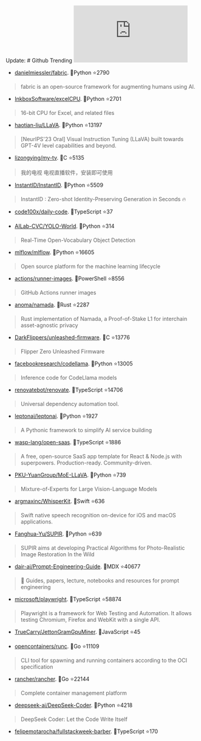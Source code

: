 Update: # Github Trending 
 ![daily-bing](https://api.isoyu.com/bing_images.php) 
 - [danielmiessler/fabric](https://github.com/danielmiessler/fabric). 💪Python ⭐2790 
 > fabric is an open-source framework for augmenting humans using AI. 
 - [InkboxSoftware/excelCPU](https://github.com/InkboxSoftware/excelCPU). 💪Python ⭐2701 
 > 16-bit CPU for Excel, and related files 
 - [haotian-liu/LLaVA](https://github.com/haotian-liu/LLaVA). 💪Python ⭐13197 
 > [NeurIPS'23 Oral] Visual Instruction Tuning (LLaVA) built towards GPT-4V level capabilities and beyond. 
 - [lizongying/my-tv](https://github.com/lizongying/my-tv). 💪C ⭐5135 
 > 我的电视 电视直播软件，安装即可使用 
 - [InstantID/InstantID](https://github.com/InstantID/InstantID). 💪Python ⭐5509 
 > InstantID : Zero-shot Identity-Preserving Generation in Seconds 🔥 
 - [code100x/daily-code](https://github.com/code100x/daily-code). 💪TypeScript ⭐37 
 >  
 - [AILab-CVC/YOLO-World](https://github.com/AILab-CVC/YOLO-World). 💪Python ⭐314 
 > Real-Time Open-Vocabulary Object Detection 
 - [mlflow/mlflow](https://github.com/mlflow/mlflow). 💪Python ⭐16605 
 > Open source platform for the machine learning lifecycle 
 - [actions/runner-images](https://github.com/actions/runner-images). 💪PowerShell ⭐8556 
 > GitHub Actions runner images 
 - [anoma/namada](https://github.com/anoma/namada). 💪Rust ⭐2287 
 > Rust implementation of Namada, a Proof-of-Stake L1 for interchain asset-agnostic privacy 
 - [DarkFlippers/unleashed-firmware](https://github.com/DarkFlippers/unleashed-firmware). 💪C ⭐13776 
 > Flipper Zero Unleashed Firmware 
 - [facebookresearch/codellama](https://github.com/facebookresearch/codellama). 💪Python ⭐13005 
 > Inference code for CodeLlama models 
 - [renovatebot/renovate](https://github.com/renovatebot/renovate). 💪TypeScript ⭐14706 
 > Universal dependency automation tool. 
 - [leptonai/leptonai](https://github.com/leptonai/leptonai). 💪Python ⭐1927 
 > A Pythonic framework to simplify AI service building 
 - [wasp-lang/open-saas](https://github.com/wasp-lang/open-saas). 💪TypeScript ⭐1886 
 > A free, open-source SaaS app template for React & Node.js with superpowers. Production-ready. Community-driven. 
 - [PKU-YuanGroup/MoE-LLaVA](https://github.com/PKU-YuanGroup/MoE-LLaVA). 💪Python ⭐739 
 > Mixture-of-Experts for Large Vision-Language Models 
 - [argmaxinc/WhisperKit](https://github.com/argmaxinc/WhisperKit). 💪Swift ⭐636 
 > Swift native speech recognition on-device for iOS and macOS applications. 
 - [Fanghua-Yu/SUPIR](https://github.com/Fanghua-Yu/SUPIR). 💪Python ⭐639 
 > SUPIR aims at developing Practical Algorithms for Photo-Realistic Image Restoration In the Wild 
 - [dair-ai/Prompt-Engineering-Guide](https://github.com/dair-ai/Prompt-Engineering-Guide). 💪MDX ⭐40677 
 > 🐙 Guides, papers, lecture, notebooks and resources for prompt engineering 
 - [microsoft/playwright](https://github.com/microsoft/playwright). 💪TypeScript ⭐58874 
 > Playwright is a framework for Web Testing and Automation. It allows testing Chromium, Firefox and WebKit with a single API. 
 - [TrueCarry/JettonGramGpuMiner](https://github.com/TrueCarry/JettonGramGpuMiner). 💪JavaScript ⭐45 
 >  
 - [opencontainers/runc](https://github.com/opencontainers/runc). 💪Go ⭐11109 
 > CLI tool for spawning and running containers according to the OCI specification 
 - [rancher/rancher](https://github.com/rancher/rancher). 💪Go ⭐22144 
 > Complete container management platform 
 - [deepseek-ai/DeepSeek-Coder](https://github.com/deepseek-ai/DeepSeek-Coder). 💪Python ⭐4218 
 > DeepSeek Coder: Let the Code Write Itself 
 - [felipemotarocha/fullstackweek-barber](https://github.com/felipemotarocha/fullstackweek-barber). 💪TypeScript ⭐170 
 >  
 